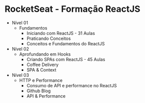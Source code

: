 # RocketSeat  - Formação ReactJS


* Nível 01
  * Fundamentos
    * Iniciando com ReactJS - 31 Aulas
    * Praticando Conceitos
    * Conceitos e Fundamentos do ReactJS
* Nível 02
  * Aprofundando em Hooks
    * Criando SPAs com ReactJS - 45 Aulas
    * Coffee Delivery
    * SPA & Context
* Nível 03
  * HTTP e Performance
    * Consumo de API e performance no ReactJS
    * Github Blog
    * API & Performance

